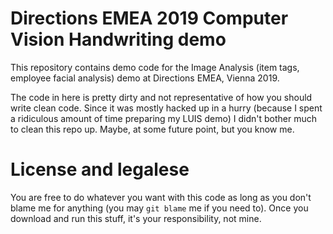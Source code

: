# Directions EMEA 2019 Computer Vision Handwriting demo

This repository contains demo code for the Image Analysis (item tags, employee facial analysis) demo at Directions EMEA, Vienna 2019.

The code in here is pretty dirty and not representative of how you should write clean code. Since it was mostly hacked up in a hurry (because I spent a ridiculous amount of time preparing my LUIS demo) I didn't bother much to clean this repo up. Maybe, at some future point, but you know me.

# License and legalese

You are free to do whatever you want with this code as long as you don't blame me for anything (you may `git blame` me if you need to). Once you download and run this stuff, it's your responsibility, not mine.

